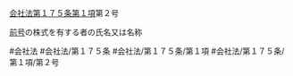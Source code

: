 [会社法第１７５条第１項](会社法＿＿＿＿第１７５条第１項)第２号

[前号](会社法＿＿＿＿第１７５条第１項第１号)の株式を有する者の氏名又は名称


#会社法
#会社法/第１７５条
#会社法/第１７５条/第１項
#会社法/第１７５条/第１項/第２号

